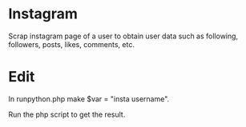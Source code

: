 # Instagram

Scrap instagram page of a user to obtain user data such as following, followers, posts, likes, comments, etc.

# Edit
In runpython.php make $var = "insta username".

Run the php script to get the result.
